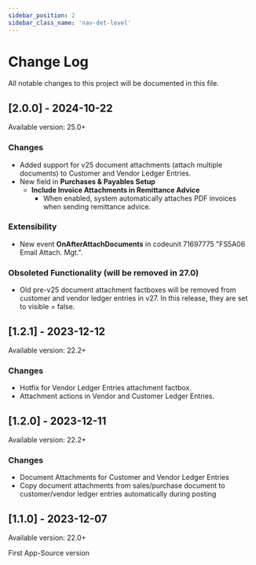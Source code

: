 ```yaml
---
sidebar_position: 2
sidebar_class_name: 'nav-det-level'
---
```


# Change Log
All notable changes to this project will be documented in this file.
  
## [2.0.0] - 2024-10-22

Available version: 25.0+

### Changes
- Added support for v25 document attachments (attach multiple documents) to Customer and Vendor Ledger Entries.
- New field in **Purchases & Payables Setup**
  - **Include Invoice Attachments in Remittance Advice**
    - When enabled, system automatically attaches PDF invoices when sending remittance advice.

### Extensibility
- New event **OnAfterAttachDocuments** in codeunit 71697775 "FS5A06 Email Attach. Mgt.".

### Obsoleted Functionality (will be removed in 27.0)
- Old pre-v25 document attachment factboxes will be removed from customer and vendor ledger entries in v27. In this release, they are set to visible = false.

## [1.2.1] - 2023-12-12

Available version: 22.2+

### Changes
- Hotfix for Vendor Ledger Entries attachment factbox.
- Attachment actions in Vendor and Customer Ledger Entries.

## [1.2.0] - 2023-12-11
  
Available version: 22.2+

### Changes
- Document Attachments for Customer and Vendor Ledger Entries
- Copy document attachments from sales/purchase document to customer/vendor ledger entries automatically during posting

## [1.1.0] - 2023-12-07
  
Available version: 22.0+

First App-Source version
